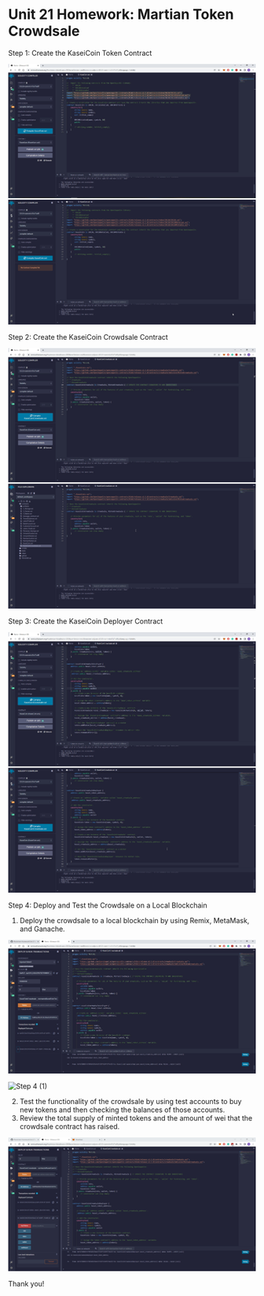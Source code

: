 # Unit 21 Homework: Martian Token Crowdsale

Step 1: Create the KaseiCoin Token Contract

![SS - Step 1](https://github.com/Sadiakbar/Blockchain-Homework/blob/main/Unit%2021/Evaluation%20Evidence/SS%20-%20Step%201.jpg)
![Step 1](https://github.com/Sadiakbar/Blockchain-Homework/blob/main/Unit%2021/Evaluation%20Evidence/Step%201.gif)

Step 2: Create the KaseiCoin Crowdsale Contract

![SS- Step 2](https://github.com/Sadiakbar/Blockchain-Homework/blob/main/Unit%2021/Evaluation%20Evidence/SS%20-%20Step%202.jpg)
![Step 2](https://github.com/Sadiakbar/Blockchain-Homework/blob/main/Unit%2021/Evaluation%20Evidence/Step%202.gif)

Step 3: Create the KaseiCoin Deployer Contract

![SS - Step 3](https://github.com/Sadiakbar/Blockchain-Homework/blob/main/Unit%2021/Evaluation%20Evidence/SS%20-%20Step%203.jpg)
![Step 3](https://github.com/Sadiakbar/Blockchain-Homework/blob/main/Unit%2021/Evaluation%20Evidence/Step%203.gif)

Step 4: Deploy and Test the Crowdsale on a Local Blockchain

1. Deploy the crowdsale to a local blockchain by using Remix, MetaMask, and Ganache.

![SS - Step 4](https://github.com/Sadiakbar/Blockchain-Homework/blob/main/Unit%2021/Evaluation%20Evidence/SS%20-%20Step%204.jpg)

![Step 4 (1)](https://github.com/Sadiakbar/Blockchain-Homework/blob/main/Unit%2021/Evaluation%20Evidence/Step%204%20(1).gif)

2. Test the functionality of the crowdsale by using test accounts to buy new tokens and then checking the balances of those accounts.
3. Review the total supply of minted tokens and the amount of wei that the crowdsale contract has raised.

![Step 4 (2)](https://github.com/Sadiakbar/Blockchain-Homework/blob/main/Unit%2021/Evaluation%20Evidence/Step%204%20(2).gif)

Thank you!
